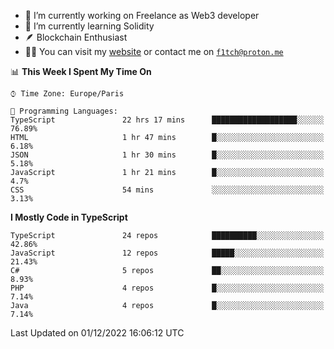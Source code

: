 - 🔭 I’m currently working on Freelance as Web3 developer
- 🌱 I’m currently learning Solidity
- 🪶 Blockchain Enthusiast
- 👨‍💻 You can visit my [website](https://f1tch.xyz) or contact me on [`f1tch@proton.me`](mailto:f1tch@proton.me)

<!--START_SECTION:waka-->
📊 **This Week I Spent My Time On** 

```text
⌚︎ Time Zone: Europe/Paris

💬 Programming Languages: 
TypeScript               22 hrs 17 mins      ███████████████████░░░░░░   76.89% 
HTML                     1 hr 47 mins        █░░░░░░░░░░░░░░░░░░░░░░░░   6.18% 
JSON                     1 hr 30 mins        █░░░░░░░░░░░░░░░░░░░░░░░░   5.18% 
JavaScript               1 hr 21 mins        █░░░░░░░░░░░░░░░░░░░░░░░░   4.7% 
CSS                      54 mins             ░░░░░░░░░░░░░░░░░░░░░░░░░   3.13%

```

**I Mostly Code in TypeScript** 

```text
TypeScript               24 repos            ██████████░░░░░░░░░░░░░░░   42.86% 
JavaScript               12 repos            █████░░░░░░░░░░░░░░░░░░░░   21.43% 
C#                       5 repos             ██░░░░░░░░░░░░░░░░░░░░░░░   8.93% 
PHP                      4 repos             █░░░░░░░░░░░░░░░░░░░░░░░░   7.14% 
Java                     4 repos             █░░░░░░░░░░░░░░░░░░░░░░░░   7.14%

```



 Last Updated on 01/12/2022 16:06:12 UTC
<!--END_SECTION:waka-->
